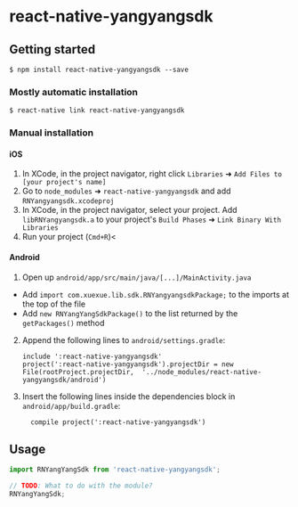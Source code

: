 
# react-native-yangyangsdk

## Getting started

`$ npm install react-native-yangyangsdk --save`

### Mostly automatic installation

`$ react-native link react-native-yangyangsdk`

### Manual installation


#### iOS

1. In XCode, in the project navigator, right click `Libraries` ➜ `Add Files to [your project's name]`
2. Go to `node_modules` ➜ `react-native-yangyangsdk` and add `RNYangyangsdk.xcodeproj`
3. In XCode, in the project navigator, select your project. Add `libRNYangyangsdk.a` to your project's `Build Phases` ➜ `Link Binary With Libraries`
4. Run your project (`Cmd+R`)<

#### Android

1. Open up `android/app/src/main/java/[...]/MainActivity.java`
  - Add `import com.xuexue.lib.sdk.RNYangyangsdkPackage;` to the imports at the top of the file
  - Add `new RNYangYangSdkPackage()` to the list returned by the `getPackages()` method
2. Append the following lines to `android/settings.gradle`:
  	```
  	include ':react-native-yangyangsdk'
  	project(':react-native-yangyangsdk').projectDir = new File(rootProject.projectDir, 	'../node_modules/react-native-yangyangsdk/android')
  	```
3. Insert the following lines inside the dependencies block in `android/app/build.gradle`:
  	```
      compile project(':react-native-yangyangsdk')
  	```


## Usage
```javascript
import RNYangYangSdk from 'react-native-yangyangsdk';

// TODO: What to do with the module?
RNYangYangSdk;
```
  
